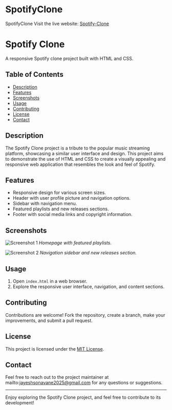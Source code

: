 # SpotifyClone
SpotifyClone
 Visit the live website: [Spotify-Clone]( https://spotifyclonejayeshsonavane.netlify.app/)
# Spotify Clone

A responsive Spotify clone project built with HTML and CSS.

## Table of Contents

- [Description](#description)
- [Features](#features)
- [Screenshots](#screenshots)
- [Usage](#usage)
- [Contributing](#contributing)
- [License](#license)
- [Contact](#contact)

## Description

The Spotify Clone project is a tribute to the popular music streaming platform, showcasing a similar user interface and design. This project aims to demonstrate the use of HTML and CSS to create a visually appealing and responsive web application that resembles the look and feel of Spotify.

## Features

- Responsive design for various screen sizes.
- Header with user profile picture and navigation options.
- Sidebar with navigation menu.
- Featured playlists and new releases sections.
- Footer with social media links and copyright information.

## Screenshots

![Screenshot 1](screenshots/screenshot1.png)
*Homepage with featured playlists.*

![Screenshot 2](screenshots/screenshot2.png)
*Navigation sidebar and new releases section.*

## Usage

1. Open `index.html` in a web browser.
2. Explore the responsive user interface, navigation, and content sections.

## Contributing

Contributions are welcome! Fork the repository, create a branch, make your improvements, and submit a pull request.

## License

This project is licensed under the [MIT License](LICENSE).

## Contact

Feel free to reach out to the project maintainer at mailto:jayeshsonavane2025@gmail.com for any questions or suggestions.

---

Enjoy exploring the Spotify Clone project, and feel free to contribute to its development!
